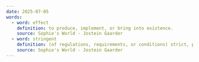 ```yaml
---
date: 2025-07-05
words:
  - word: effect
    definition: to produce, implement, or bring into existence.
    source: Sophie's World - Jostein Gaarder
  - word: stringent
    definition: (of regulations, requirements, or conditions) strict, precise, and exacting.
    source: Sophie's World - Jostein Gaarder
---
```


